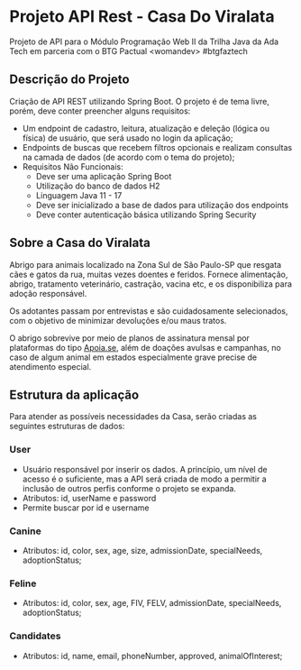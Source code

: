 # Projeto API Rest - Casa Do Viralata

Projeto de API para o Módulo Programação Web II da Trilha Java da Ada Tech em parceria com o BTG Pactual &lt;womandev> #btgfaztech

## Descrição do Projeto

Criação de API REST utilizando Spring Boot. 
O projeto é de tema livre, porém, deve conter preencher alguns requisitos:

- Um endpoint de cadastro, leitura, atualização e deleção (lógica ou física) de usuário, que será usado no login da aplicação;
- Endpoints de buscas que recebem filtros opcionais e realizam consultas na camada de dados (de acordo com o tema do projeto);
- Requisitos Não Funcionais:
    - Deve ser uma aplicação Spring Boot
    - Utilização do banco de dados H2
    - Linguagem Java 11 - 17
    - Deve ser inicializado a base de dados para utilização dos endpoints
    - Deve conter autenticação básica utilizando Spring Security

 ## Sobre a Casa do Viralata

Abrigo para animais localizado na Zona Sul de São Paulo-SP que resgata cães e gatos da rua, muitas vezes doentes e feridos. Fornece alimentação, abrigo, tratamento veterinário, castração, vacina etc, e os disponibiliza para adoção responsável.

Os adotantes passam por entrevistas e são cuidadosamente selecionados, com o objetivo de minimizar devoluções e/ou maus tratos.

O abrigo sobrevive por meio de planos de assinatura mensal por plataformas do tipo [Apoia.se](http://apoia.se/), além de doações avulsas e campanhas, no caso de algum animal em estados especialmente grave precise de atendimento especial.

## Estrutura da aplicação

Para atender as possíveis necessidades da Casa, serão criadas as seguintes estruturas de dados:

### User
- Usuário responsável por inserir os dados. A princípio, um nível de acesso é o suficiente, mas a API será criada de modo a permitir a inclusão de outros perfis conforme o projeto se expanda.
- Atributos: id, userName e password
- Permite buscar por id e username

### Canine
- Atributos: id, color, sex, age, size, admissionDate, specialNeeds, adoptionStatus;

### Feline 
- Atributos: id, color, sex, age, FIV, FELV, admissionDate, specialNeeds, adoptionStatus;

### Candidates
- Atributos: id, name, email, phoneNumber, approved, animalOfInterest;

